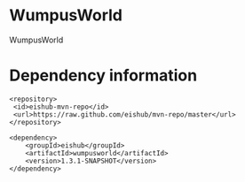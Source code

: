 WumpusWorld
===========

WumpusWorld

Dependency information 
=====================

```
<repository>
 <id>eishub-mvn-repo</id>
 <url>https://raw.github.com/eishub/mvn-repo/master</url>
</repository>
```
	
```	
<dependency>
	<groupId>eishub</groupId>
	<artifactId>wumpusworld</artifactId>
	<version>1.3.1-SNAPSHOT</version>
</dependency>
```

